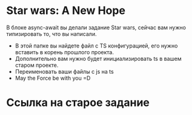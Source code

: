 # Star wars: A New Hope

В блоке async-await вы делали задание Star wars, сейчас вам нужно типизировать то, что вы написали.

- В этой папке вы найдете файл с TS конфигурацией, его нужно вставить в корень прошлого проекта.
- Дополнительно вам нужно будет инициализировать ts в вашем старом проекте.
- Переименовать ваши файлы с js на ts
- May the Force be with you =D

# Ссылка на старое задание
